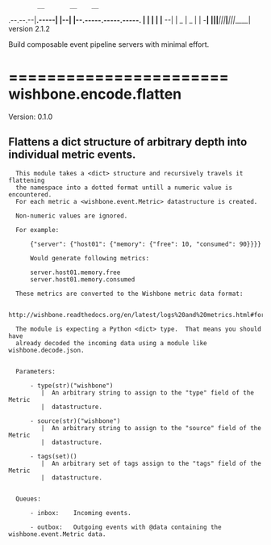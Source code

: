 
            __       __    __
  .--.--.--|__.-----|  |--|  |--.-----.-----.-----.
  |  |  |  |  |__ --|     |  _  |  _  |     |  -__|
  |________|__|_____|__|__|_____|_____|__|__|_____|
                                     version 2.1.2

  Build composable event pipeline servers with minimal effort.


  =======================
  wishbone.encode.flatten
  =======================

  Version: 0.1.0

  Flattens a dict structure of arbitrary depth into individual metric events.
  ---------------------------------------------------------------------------


      This module takes a <dict> structure and recursively travels it flattening
      the namespace into a dotted format untill a numeric value is encountered.
      For each metric a <wishbone.event.Metric> datastructure is created.

      Non-numeric values are ignored.

      For example:

          {"server": {"host01": {"memory": {"free": 10, "consumed": 90}}}}

          Would generate following metrics:

          server.host01.memory.free
          server.host01.memory.consumed

      These metrics are converted to the Wishbone metric data format:

          http://wishbone.readthedocs.org/en/latest/logs%20and%20metrics.html#format

      The module is expecting a Python <dict> type.  That means you should have
      already decoded the incoming data using a module like wishbone.decode.json.


      Parameters:

          - type(str)("wishbone")
             |  An arbitrary string to assign to the "type" field of the Metric
             |  datastructure.

          - source(str)("wishbone")
             |  An arbitrary string to assign to the "source" field of the Metric
             |  datastructure.

          - tags(set)()
             |  An arbitrary set of tags assign to the "tags" field of the Metric
             |  datastructure.


      Queues:

          - inbox:    Incoming events.

          - outbox:   Outgoing events with @data containing the wishbone.event.Metric data.

